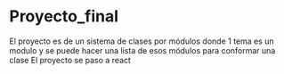 # Proyecto_final
El proyecto es de un sistema de clases por módulos donde 1 tema es un modulo y se puede hacer una lista de esos módulos para conformar una clase 
El proyecto se paso a react
